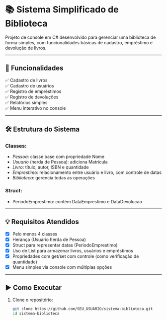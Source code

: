 # 📚 Sistema Simplificado de Biblioteca

Projeto de console em C# desenvolvido para gerenciar uma biblioteca de forma simples, com funcionalidades básicas de cadastro, empréstimo e devolução de livros.

---

## 🧾 Funcionalidades

✅ Cadastro de livros  
✅ Cadastro de usuários  
✅ Registro de empréstimos  
✅ Registro de devoluções  
✅ Relatórios simples  
✅ Menu interativo no console  

---

## 🛠️ Estrutura do Sistema

### Classes:

- *Pessoa*: classe base com propriedade Nome
- *Usuario* (herda de Pessoa): adiciona Matrícula
- *Livro*: título, autor, ISBN e quantidade
- *Emprestimo*: relacionamento entre usuário e livro, com controle de datas
- *Biblioteca*: gerencia todas as operações

### Struct:

- PeriodoEmprestimo: contém DataEmprestimo e DataDevolucao

---

## 💡 Requisitos Atendidos

- [x] Pelo menos 4 classes
- [x] Herança (Usuario herda de Pessoa)
- [x] Struct para representar datas (PeriodoEmprestimo)
- [x] Uso de List<T> para armazenar livros, usuários e empréstimos
- [x] Propriedades com get/set com controle (como verificação de quantidade)
- [x] Menu simples via console com múltiplas opções

---

## ▶️ Como Executar

1. Clone o repositório:
   ```bash
   git clone https://github.com/SEU_USUARIO/sistema-biblioteca.git
   cd sistema-biblioteca
